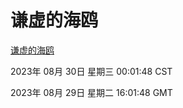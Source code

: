 # 谦虚的海鸥
[谦虚的海鸥](http://219.139.197.242:56308/qxdho/)

2023年 08月 30日 星期三 00:01:48 CST

2023年 08月 29日 星期二 16:01:48 GMT
